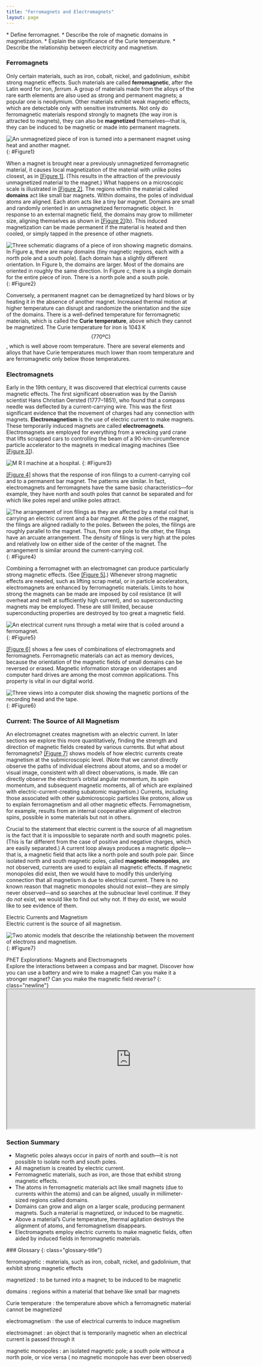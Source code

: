 ```yaml
---
title: "Ferromagnets and Electromagnets"
layout: page
---
```


<div class="abstract" markdown="1">
* Define ferromagnet.
* Describe the role of magnetic domains in magnetization.
* Explain the significance of the Curie temperature.
* Describe the relationship between electricity and magnetism.
</div>

### Ferromagnets

Only certain materials, such as iron, cobalt, nickel, and gadolinium, exhibit
strong magnetic effects. Such materials are called **ferromagnetic**, after the
Latin word for iron, *ferrum*. A group of materials made from the alloys of the
rare earth elements are also used as strong and permanent magnets; a popular one
is neodymium. Other materials exhibit weak magnetic effects, which are
detectable only with sensitive instruments. Not only do ferromagnetic materials
respond strongly to magnets (the way iron is attracted to magnets), they can
also be **magnetized** themselves—that is, they can be induced to be magnetic or
made into permanent magnets.

![An unmagnetized piece of iron is turned into a permanent magnet using heat and another magnet.](../resources/Figure_23_02_01a.jpg "An unmagnetized piece of iron is placed between two magnets, heated, and then cooled, or simply tapped when cold. The iron becomes a permanent magnet with the poles aligned as shown: its south pole is adjacent to the north pole of the original magnet, and its north pole is adjacent to the south pole of the original magnet. Note that there are attractive forces between the magnets.")
{: #Figure1}

When a magnet is brought near a previously unmagnetized ferromagnetic material,
it causes local magnetization of the material with unlike poles closest, as
in [[Figure 1]](#Figure1). (This results in the attraction of the previously
unmagnetized material to the magnet.) What happens on a microscopic scale is
illustrated in [[Figure 2]](#Figure2). The regions within the material called **domains** act like small bar magnets. Within domains, the poles of individual
atoms are aligned. Each atom acts like a tiny bar magnet. Domains are small and
randomly oriented in an unmagnetized ferromagnetic object. In response to an
external magnetic field, the domains may grow to millimeter size, aligning
themselves as shown in [[Figure 2]](#Figure2)(b). This induced magnetization can
be made permanent if the material is heated and then cooled, or simply tapped in
the presence of other magnets.

![Three schematic diagrams of a piece of iron showing magnetic domains. In Figure a, there are many domains (tiny magnetic regions, each with a north pole and a south pole). Each domain has a slightly different orientation. In Figure b, the domains are larger. Most of the domains are oriented in roughly the same direction. In Figure c, there is a single domain for the entire piece of iron. There is a north pole and a south pole.](../resources/Figure_23_02_02a.jpg "(a) An unmagnetized piece of iron (or other ferromagnetic material) has randomly oriented domains. (b) When magnetized by an external field, the domains show greater alignment, and some grow at the expense of others. Individual atoms are aligned within domains; each atom acts like a tiny bar magnet.")
{: #Figure2}

Conversely, a permanent magnet can be demagnetized by hard blows or by heating
it in the absence of another magnet. Increased thermal motion at higher
temperature can disrupt and randomize the orientation and the size of the
domains. There is a well-defined temperature for ferromagnetic materials, which
is called the **Curie temperature**, above which they cannot be magnetized. The
Curie temperature for iron is 1043 K $$\left(770 \text{ºC}\right) $$ , which is
well above room temperature. There are several elements and alloys that have
Curie temperatures much lower than room temperature and are ferromagnetic only
below those temperatures.

### Electromagnets

Early in the 19th century, it was discovered that electrical currents cause
magnetic effects. The first significant observation was by the Danish scientist
Hans Christian Oersted (1777–1851), who found that a compass needle was
deflected by a current-carrying wire. This was the first significant evidence
that the movement of charges had any connection with magnets. **Electromagnetism** is the use of electric current to make magnets. These
temporarily induced magnets are called **electromagnets**. Electromagnets are
employed for everything from a wrecking yard crane that lifts scrapped cars to
controlling the beam of a 90-km-circumference particle accelerator to the
magnets in medical imaging machines (See [[Figure 3]](#Figure3)).

![M R I machine at a hospital.](../resources/Figure_23_02_03a.jpg "Instrument for magnetic resonance imaging (MRI). The device uses a superconducting cylindrical coil for the main magnetic field. The patient goes into this &#x201C;tunnel&#x201D; on the gurney. (credit: Bill McChesney, Flickr)")
{: #Figure3}

[[Figure 4]](#Figure4) shows that the response of iron filings to a
current-carrying coil and to a permanent bar magnet. The patterns are similar.
In fact, electromagnets and ferromagnets have the same basic characteristics—for
example, they have north and south poles that cannot be separated and for which
like poles repel and unlike poles attract.

![The arrangement of iron filings as they are affected by a metal coil that is carrying an electric current and a bar magnet. At the poles of the magnet, the filings are aligned radially to the poles. Between the poles, the filings are roughly parallel to the magnet. Thus, from one pole to the other, the filings have an arcuate arrangement. The density of filings is very high at the poles and relatively low on either side of the center of the magnet. The arrangement is similar around the current-carrying coil.](../resources/Figure_23_02_04a1.jpg "Iron filings near (a) a current-carrying coil and (b) a magnet act like tiny compass needles, showing the shape of their fields. Their response to a current-carrying coil and a permanent magnet is seen to be very similar, especially near the ends of the coil and the magnet.")
{: #Figure4}

Combining a ferromagnet with an electromagnet can produce particularly strong
magnetic effects. (See [[Figure 5]](#Figure5).) Whenever strong magnetic effects
are needed, such as lifting scrap metal, or in particle accelerators,
electromagnets are enhanced by ferromagnetic materials. Limits to how strong the
magnets can be made are imposed by coil resistance (it will overheat and melt at
sufficiently high current), and so superconducting magnets may be employed.
These are still limited, because superconducting properties are destroyed by too
great a magnetic field.

![An electrical current runs through a metal wire that is coiled around a ferromagnet.](../resources/Figure_23_02_05a.jpg "An electromagnet with a ferromagnetic core can produce very strong magnetic effects. Alignment of domains in the core produces a magnet, the poles of which are aligned with the electromagnet.")
{: #Figure5}

[[Figure 6]](#Figure6) shows a few uses of combinations of electromagnets and
ferromagnets. Ferromagnetic materials can act as memory devices, because the
orientation of the magnetic fields of small domains can be reversed or erased.
Magnetic information storage on videotapes and computer hard drives are among
the most common applications. This property is vital in our digital world.

![Three views into a computer disk showing the magnetic portions of the recording head and the tape.](../resources/Figure_23_02_06a.jpg "An electromagnet induces regions of permanent magnetism on a floppy disk coated with a ferromagnetic material. The information stored here is digital (a region is either magnetic or not); in other applications, it can be analog (with a varying strength), such as on audiotapes.")
{: #Figure6}

### Current: The Source of All Magnetism

An electromagnet creates magnetism with an electric current. In later sections
we explore this more quantitatively, finding the strength and direction of
magnetic fields created by various currents. But what about
ferromagnets? [[Figure 7]](#Figure7) shows models of how electric currents
create magnetism at the submicroscopic level. (Note that we cannot directly
observe the paths of individual electrons about atoms, and so a model or visual
image, consistent with all direct observations, is made. We can directly observe
the electron’s orbital angular momentum, its spin momentum, and subsequent
magnetic moments, all of which are explained with electric-current-creating
subatomic magnetism.) Currents, including those associated with other
submicroscopic particles like protons, allow us to explain ferromagnetism and
all other magnetic effects. Ferromagnetism, for example, results from an
internal cooperative alignment of electron spins, possible in some materials but
not in others.

Crucial to the statement that electric current is the source of all magnetism is
the fact that it is impossible to separate north and south magnetic poles. (This
is far different from the case of positive and negative charges, which are
easily separated.) A current loop always produces a magnetic dipole—that is, a
magnetic field that acts like a north pole and south pole pair. Since isolated
north and south magnetic poles, called **magnetic monopoles**, are not observed,
currents are used to explain all magnetic effects. If magnetic monopoles did
exist, then we would have to modify this underlying connection that all
magnetism is due to electrical current. There is no known reason that magnetic
monopoles should not exist—they are simply never observed—and so searches at the
subnuclear level continue. If they do *not* exist, we would like to find out why
not. If they *do* exist, we would like to see evidence of them.

<div class="note" data-has-label="true" data-label="" markdown="1">
<div class="title">
Electric Currents and Magnetism
</div>
Electric current is the source of all magnetism.

</div>

![Two atomic models that describe the relationship between the movement of electrons and magnetism.](../resources/Figure_23_02_07a.jpg "(a) In the planetary model of the atom, an electron orbits a nucleus, forming a closed-current loop and producing a magnetic field with a north pole and a south pole. (b) Electrons have spin and can be crudely pictured as rotating charge, forming a current that produces a magnetic field with a north pole and a south pole. Neither the planetary model nor the image of a spinning electron is completely consistent with modern physics. However, they do provide a useful way of understanding phenomena. ")
{: #Figure7}

<div class="note" data-has-label="true" class="interactive" data-label="" markdown="1">
<div class="title">
PhET Explorations: Magnets and Electromagnets
</div>
Explore the interactions between a compass and bar magnet. Discover how you can use a battery and wire to make a magnet! Can you make it a stronger magnet? Can you make the magnetic field reverse?
{: class="newline"}

<div class="media"  data-alt="magnets and electromagnets">
<iframe width="660" height="371.4" src="https://archive.cnx.org/specials/92176000-ae74-11e5-baad-cfab91c15075/magnets-and-electromagnets/#sim-bar-magnet"></iframe>
</div>
</div>

### Section Summary

* Magnetic poles always occur in pairs of north and south—it is not possible to
  isolate north and south poles.
* All magnetism is created by electric current.
* Ferromagnetic materials, such as iron, are those that exhibit strong magnetic
  effects.
* The atoms in ferromagnetic materials act like small magnets (due to currents
  within the atoms) and can be aligned, usually in millimeter-sized regions
  called domains.
* Domains can grow and align on a larger scale, producing permanent magnets.
  Such a material is magnetized, or induced to be magnetic.
* Above a material’s Curie temperature, thermal agitation destroys the alignment
  of atoms, and ferromagnetism disappears.
* Electromagnets employ electric currents to make magnetic fields, often aided
  by induced fields in ferromagnetic materials.

<div class="glossary" markdown="1">
### Glossary
{: class="glossary-title"}

ferromagnetic
: materials, such as iron, cobalt, nickel, and gadolinium, that exhibit strong
magnetic effects

magnetized
: to be turned into a magnet; to be induced to be magnetic

domains
: regions within a material that behave like small bar magnets

Curie temperature
: the temperature above which a ferromagnetic material cannot be magnetized

electromagnetism
: the use of electrical currents to induce magnetism

electromagnet
: an object that is temporarily magnetic when an electrical current is passed
through it

magnetic monopoles
: an isolated magnetic pole; a south pole without a north pole, or vice versa (
no magnetic monopole has ever been observed)

</div>
